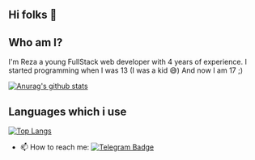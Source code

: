 ## Hi folks 👋

## Who am I?
I'm Reza a young FullStack web developer with 4 years of experience.
I started programming when I was 13 (I was a kid 😅)
And now I am 17 ;)

[![Anurag's github stats](https://github-readme-stats.vercel.app/api?username=aminireza-ir&show_icons=true)](https://github.com/anuraghazra/github-readme-stats)

## Languages which i use 
[![Top Langs](https://github-readme-stats.vercel.app/api/top-langs/?username=aminireza-ir&layout=compact)](https://github.com/anuraghazra/github-readme-stats)

- 📫 How to reach me: 
[![Telegram Badge](https://img.shields.io/badge/-Telegram-blue?style=flat&logo=telegram&logoColor=white&link=https://t.me/RezaAmini_ir)](https://t.me/RezaAmini_ir)
